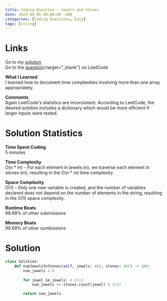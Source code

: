```yaml
---
title: Coding Question - Jewels and Stones
date: 2023-04-05 00:00:00 -400
categories: [Coding Questions, Easy]
tags: [string]
---
```


# Links  

Go to my [solution](#solution)  
Go to the [question](https://leetcode.com/problems/jewels-and-stones/){:target="_blank"} on LeetCode  

**What I Learned**  
I learned how to document time complexities involving more than one array appropriately.

**Comments**  
Again LeetCode's statistics are inconsistent.
According to LeetCode, the desired solution includes a dictionary which would be more efficient if larger inputs were tested.

# Solution Statistics  

**Time Spent Coding**  
5 minutes

**Time Complexity**  
O(n * m) - For each element in jewels (n), we traverse each element in stones (m), resulting in the O(n * m) time complexity.

**Space Complexity**  
O(1) - Only one new variable is created, and the number of variables declared does not depend on the number of elements in the string, resulting in the O(1) space complexity.

**Runtime Beats**  
99.99% of other submissions  

**Memory Beats**  
99.99% of other sumbissions  

# Solution  

```python
class Solution:
    def numJewelsInStones(self, jewels: str, stones: str) -> int:
        num_jewels = 0
        
        for jewel in jewels: # O(n)
            num_jewels += stones.count(jewel) # O(m)

        return num_jewels
```